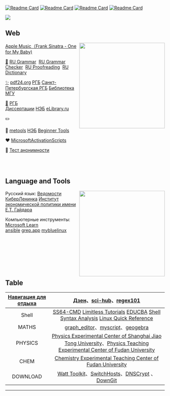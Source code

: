 [![Readme Card](https://github-readme-stats.vercel.app/api/pin/?username=excalibra&repo=scripts)](https://github.com/Excalibra/scripts)
[![Readme Card](https://github-readme-stats.vercel.app/api/pin/?username=excalibra&repo=ChiseiKoya)](https://github.com/Excalibra/ChiseiKoya)
[![Readme Card](https://github-readme-stats.vercel.app/api/pin/?username=excalibra&repo=network-tunneling)](https://github.com/Excalibra/network-tunneling)
[![Readme Card](https://github-readme-stats.vercel.app/api/pin/?username=excalibra&repo=cybersecurity)](https://github.com/Excalibra/cybersecurity)

<a>
  <img align="center" src="https://github.com/user-attachments/assets/e87ea619-51e7-4e0e-a672-e5792e1d0b81"/>
</a>


## Web 

<a href="https://music.apple.com/us/album/one-for-my-baby-and-one-more-for-the-road/1440948281?i=1440950537"><img align="right" src="https://github.com/user-attachments/assets/3a1bb3e7-4656-40ae-87c3-68b50749d238" width="270" height="270" />Apple Music（Frank Sinatra - One for My Baby) </a>

[🔎](https://citaty.info/)&nbsp;<a href="https://www.russianforfree.com/" target="_blank">RU Grammar</a>  &nbsp;<a href="https://orfogrammka.ru/" target="_blank">RU Grammar Checker</a>  &nbsp;<a href="https://gramota.ru/" target="_blank">RU Proofreading</a> &nbsp;<a href="https://www.multitran.com/">RU Dictionary</a> 

[✨](#)&nbsp;<a href="https://tools.pdf24.org" target="_blank">pdf24.org</a>&nbsp;<a href="https://www.rsl.ru/"
 target="_blank">РГБ</a>&nbsp;<a href="https://www.library.spbu.ru/" target="_blank">Санкт-Петербургская РГБ</a> [Библиотека МГУ](https://www.msu.ru/en/library/)

[🔖](https://www.rusprofile.ru/)&nbsp;<a href="https://diss.rsl.ru/" target="_blank">РГБ Диссертации</a>&nbsp;<a href="https://нэб.рф/">НЭБ</a>&nbsp;<a href="https://www.elibrary.ru/">eLibrary.ru</a>

✏️ 

🧰&nbsp;[metools](http://www.metools.info/other/subnetmask160.html)&nbsp;[НЭБ](https://нэб.рф/)&nbsp;<a href="https://c.runoob.com" target="_blank">Beginner Tools</a> 

❤️&nbsp;<a href="https://massgrave.dev" target="_blank">MicrosoftActivationScripts </a>

🤖&nbsp;<a href="https://exploit.in/ip/" target="_blank">Тест анонимности</a>

<br><br>

## Language and Tools

<a><img align="right" src="https://github.com/user-attachments/assets/719e3414-2dd5-45d5-bb28-b368f5220b2f" width="270" height="270" /></a>

Русский язык: [Ведомости](https://www.vedomosti.ru/) [КиберЛенинка](https://cyberleninka.ru/) [Институт экономической политики имени Е.Т. Гайдара](https://www.iep.ru/ru/) 

Компьютерные инструменты: [Microsoft Learn](https://learn.microsoft.com/en-gb/training/modules/implement-common-integration-features-finance-ops/10-exercise-1)  [ansible](https://docs.ansible.com/)&nbsp;[grep.app](https://grep.app)&nbsp;[mybluelinux](https://www.mybluelinux.com/debian-permanent-static-routes/)

<br><br><br><br><br><br>

## Table

|[Навигация для отдыха](https://habr.com)| [Дзен](https://dzen.ru/)、[sci-hub](https://www.wellesu.com/)、[regex101](https://regex101.com/) |
| :-----------: | :----------------------------------------------------------: |
|Shell| <a href="https://ss64.com" target="_blank" >SS64-CMD</a> <a href="https://www.learnfk.com/batch-script/batch-script-aliases.html">Limitless Tutorials</a>  <a href="https://www.educba.com/powershell-base64/" target="_blank" >EDUCBA</a> <a href="https://www.explainshell.com">Shell Syntax Analysis</a> [Linux Quick Reference](https://explainshell.com/) |
|MATHS|[graph_editor](https://csacademy.com/app/graph_editor/)、[myscript](http://webdemo.myscript.com)、[geogebra](https://www.geogebra.org/geometry)|
|PHYSICS|[Physics Experimental Center of Shanghai Jiao Tong University](https://pec.sjtu.edu.cn/ols/)、[Physics Teaching Experimental Center of Fudan University](http://phylab.fudan.edu.cn/doku.php)|
|CHEM| [Chemistry Experimental Teaching Center of Fudan University](http://www.ecce.fudan.edu.cn/a2/22/c5772a41506/page.htm) |
|DOWNLOAD| [Watt Toolkit](https://steampp.net)、[SwitchHosts](https://github.com/oldj/SwitchHosts)、[DNSCrypt](https://github.com/DNSCrypt/dnscrypt-proxy) 、[DownGit](https://minhaskamal.github.io/DownGit/#/home)|


---

